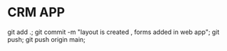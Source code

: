 # CRM APP

git add .; git commit -m "layout is created , forms added in web app"; git push; git push origin main;